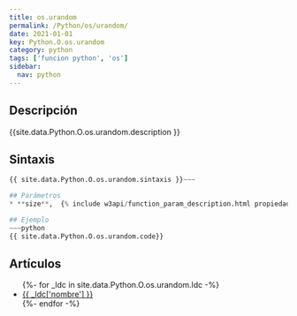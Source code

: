 ```yaml
---
title: os.urandom
permalink: /Python/os/urandom/
date: 2021-01-01
key: Python.O.os.urandom
category: python
tags: ['funcion python', 'os']
sidebar: 
  nav: python
---
```


## Descripción
{{site.data.Python.O.os.urandom.description }}

## Sintaxis
~~~python
{{ site.data.Python.O.os.urandom.sintaxis }}~~~

## Parámetros
* **size**,  {% include w3api/function_param_description.html propiedad=site.data.Python.O.os.urandom valor="size" %}

## Ejemplo
~~~python
{{ site.data.Python.O.os.urandom.code}}
~~~

## Artículos
<ul>
{%- for _ldc in site.data.Python.O.os.urandom.ldc -%}
   <li>
       <a href="{{_ldc['url'] }}">{{ _ldc['nombre'] }}</a>
   </li>
{%- endfor -%}
</ul>
